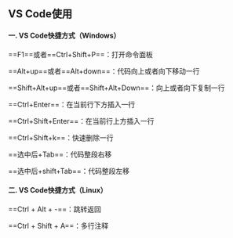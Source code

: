 ## VS Code使用



#### 一.  VS Code快捷方式（Windows）

==F1==或者==Ctrl+Shift+P==：打开命令面板

==Alt+up==或者==Alt+down==：代码向上或者向下移动一行

==Shift+Alt+up==或者==Shift+Alt+Down==：向上或者向下复制一行

==Ctrl+Enter==：在当前行下方插入一行

==Ctrl+Shift+Enter==：在当前行上方插入一行

==Ctrl+Shift+k==：快速删除一行

==选中后+Tab==：代码整段右移

==选中后+shift+Tab==：代码整段左移



#### 二.  VS Code快捷方式（Linux）

==Ctrl + Alt + -==：跳转返回

==Ctrl + Shift + A==：多行注释

